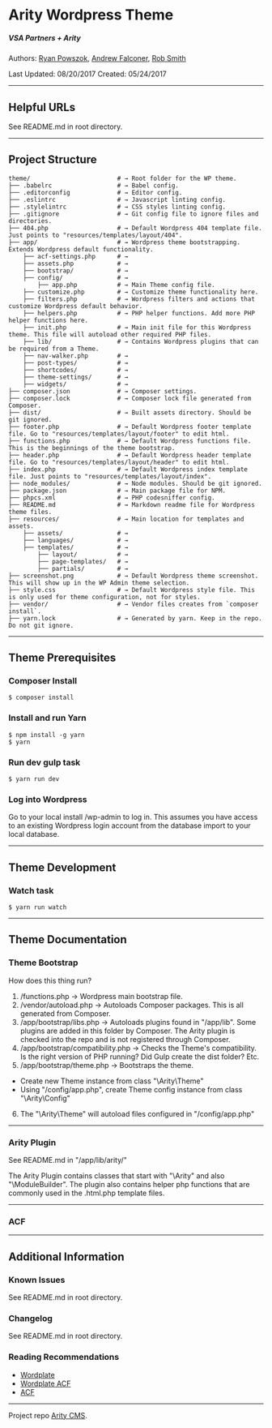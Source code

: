 # Arity Wordpress Theme
##### VSA Partners + Arity

Authors: [Ryan Powszok](mailto:rpowszok@vsapartners.com), [Andrew Falconer](mailto:afalconer@vsapartners.com), [Rob Smith](mailto:rsmith@vsapartners.com)

Last Updated: 08/20/2017 Created: 05/24/2017

---
## Helpful URLs

See README.md in root directory.

---
## Project Structure

```
theme/                        # → Root folder for the WP theme.
├── .babelrc                  # → Babel config.
├── .editorconfig             # → Editor config.
├── .eslintrc                 # → Javascript linting config.
├── .stylelintrc              # → CSS styles linting config.
├── .gitignore                # → Git config file to ignore files and directories.
├── 404.php                   # → Default Wordpress 404 template file. Just points to "resources/templates/layout/404".
├── app/                      # → Wordpress theme bootstrapping. Extends Wordpress default functionality.
    ├── acf-settings.php      # →
    ├── assets.php            # →
    ├── bootstrap/            # →
    ├── config/               # →
        ├── app.php           # → Main Theme config file.
    ├── customize.php         # → Customize theme functionality here.
    ├── filters.php           # → Wordpress filters and actions that customize Wordpress default behavior.
    ├── helpers.php           # → PHP helper functions. Add more PHP helper functions here.
    ├── init.php              # → Main init file for this Wordpress theme. This file will autoload other required PHP files.
    ├── lib/                  # → Contains Wordpress plugins that can be required from a Theme.
    ├── nav-walker.php        # →
    ├── post-types/           # →
    ├── shortcodes/           # →
    ├── theme-settings/       # →
    ├── widgets/              # →
├── composer.json             # → Composer settings.
├── composer.lock             # → Composer lock file generated from Composer.
├── dist/                     # → Built assets directory. Should be git ignored.
├── footer.php                # → Default Wordpress footer template file. Go to "resources/templates/layout/footer" to edit html.
├── functions.php             # → Default Wordpress functions file. This is the beginnings of the theme bootstrap.
├── header.php                # → Default Wordpress header template file. Go to "resources/templates/layout/header" to edit html.
├── index.php                 # → Default Wordpress index template file. Just points to "resources/templates/layout/index".
├── node_modules/             # → Node modules. Should be git ignored.
├── package.json              # → Main package file for NPM.
├── phpcs.xml                 # → PHP codesniffer config.
├── README.md                 # → Markdown readme file for Wordpress theme files.
├── resources/                # → Main location for templates and assets.
    ├── assets/               # →
    ├── languages/            # →
    ├── templates/            # →
        ├── layout/           # →
        ├── page-templates/   # →
        ├── partials/         # →
├── screenshot.png            # → Default Wordpress theme screenshot. This will show up in the WP Admin theme selection.
├── style.css                 # → Default Wordpress style file. This is only used for theme configuration, not for styles.
├── vendor/                   # → Vendor files creates from `composer install`.
├── yarn.lock                 # → Generated by yarn. Keep in the repo. Do not git ignore.
```

---
## Theme Prerequisites

### Composer Install

```
$ composer install
```

### Install and run Yarn

```
$ npm install -g yarn
$ yarn
```

### Run dev gulp task

```
$ yarn run dev
```

### Log into Wordpress

Go to your local install /wp-admin to log in. This assumes you have access to an existing Wordpress login account from the database import to your local database.

---
## Theme Development

### Watch task

```
$ yarn run watch
```

---
## Theme Documentation

### Theme Bootstrap

How does this thing run?

1. /functions.php -> Wordpress main bootstrap file.
2. /vendor/autoload.php -> Autoloads Composer packages. This is all generated from Composer.
3. /app/bootstrap/libs.php -> Autoloads plugins found in "/app/lib". Some plugins are added in this folder by Composer. The Arity plugin is checked into the repo and is not registered through Composer.
4. /app/bootstrap/compatibility.php -> Checks the Theme's compatibility. Is the right version of PHP running? Did Gulp create the dist folder? Etc.
5. /app/bootstrap/theme.php -> Bootstraps the theme.
  * Create new Theme instance from class "\Arity\Theme"
  * Using "/config/app.php", create Theme config instance from class "\Arity\Config"
6. The "\Arity\Theme" will autoload files configured in "/config/app.php"

---
### Arity Plugin

See README.md in "/app/lib/arity/"

The Arity Plugin contains classes that start with "\Arity" and also "\ModuleBuilder". The plugin also contains helper php functions that are commonly used in the .html.php template files.

---
### ACF

---
## Additional Information

### Known Issues

See README.md in root directory.

### Changelog

See README.md in root directory.

### Reading Recommendations

- [Wordplate](https://github.com/wordplate/wordplate)
- [Wordplate ACF](https://github.com/wordplate/acf)
- [ACF](https://www.advancedcustomfields.com/)

---

Project repo [Arity CMS](https://vsapartners.beanstalkapp.com/1274-009-05-arity-cms-wordpress).
